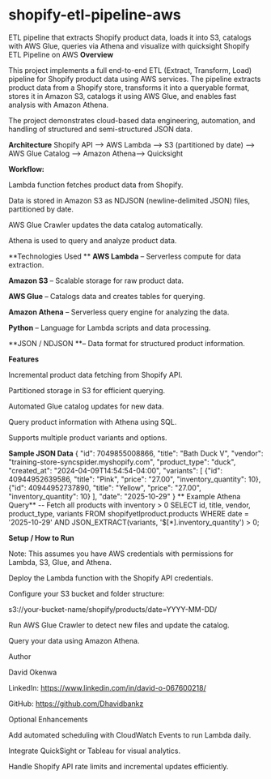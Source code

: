 # shopify-etl-pipeline-aws
ETL pipeline that extracts Shopify product data, loads it into S3, catalogs with AWS Glue, queries via Athena and visualize with quicksight
Shopify ETL Pipeline on AWS
**Overview**

This project implements a full end-to-end ETL (Extract, Transform, Load) pipeline for Shopify product data using AWS services. The pipeline extracts product data from a Shopify store, transforms it into a queryable format, stores it in Amazon S3, catalogs it using AWS Glue, and enables fast analysis with Amazon Athena.

The project demonstrates cloud-based data engineering, automation, and handling of structured and semi-structured JSON data.

**Architecture**
Shopify API --> AWS Lambda --> S3 (partitioned by date) --> AWS Glue Catalog --> Amazon Athena--> Quicksight


**Workflow:**

Lambda function fetches product data from Shopify.

Data is stored in Amazon S3 as NDJSON (newline-delimited JSON) files, partitioned by date.

AWS Glue Crawler updates the data catalog automatically.

Athena is used to query and analyze product data.

**Technologies Used
**
**AWS Lambda** – Serverless compute for data extraction.

**Amazon S3** – Scalable storage for raw product data.

**AWS Glue** – Catalogs data and creates tables for querying.

**Amazon Athena** – Serverless query engine for analyzing the data.

**Python** – Language for Lambda scripts and data processing.

**JSON / NDJSON **– Data format for structured product information.

**Features**

Incremental product data fetching from Shopify API.

Partitioned storage in S3 for efficient querying.

Automated Glue catalog updates for new data.

Query product information with Athena using SQL.

Supports multiple product variants and options.

**Sample JSON Data**
{
  "id": 7049855008866,
  "title": "Bath Duck V",
  "vendor": "training-store-syncspider.myshopify.com",
  "product_type": "duck",
  "created_at": "2024-04-09T14:54:54-04:00",
  "variants": [
    {"id": 40944952639586, "title": "Pink", "price": "27.00", "inventory_quantity": 10},
    {"id": 40944952737890, "title": "Yellow", "price": "27.00", "inventory_quantity": 10}
  ],
  "date": "2025-10-29"
}
**
Example Athena Query**
-- Fetch all products with inventory > 0
SELECT
    id,
    title,
    vendor,
    product_type,
    variants
FROM shopifyetlproduct.products
WHERE date = '2025-10-29'
AND JSON_EXTRACT(variants, '$[*].inventory_quantity') > 0;

**Setup / How to Run**

Note: This assumes you have AWS credentials with permissions for Lambda, S3, Glue, and Athena.

Deploy the Lambda function with the Shopify API credentials.

Configure your S3 bucket and folder structure:

s3://your-bucket-name/shopify/products/date=YYYY-MM-DD/


Run AWS Glue Crawler to detect new files and update the catalog.

Query your data using Amazon Athena.

Author

David Okenwa

LinkedIn: https://www.linkedin.com/in/david-o-067600218/

GitHub: https://github.com/Dhavidbankz

Optional Enhancements

Add automated scheduling with CloudWatch Events to run Lambda daily.

Integrate QuickSight or Tableau for visual analytics.

Handle Shopify API rate limits and incremental updates efficiently.
